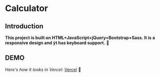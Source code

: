 # Calculator

## Introduction

**This project is built on HTML+JavaScript+jQuery+Bootstrap+Sass. It is a responsive design and ýt has keyboard support.** :1234:

## DEMO

 *Here's how it looks in Vercel:* [Vercel](https://calculator-murex-zeta.vercel.app/) :muscle:


